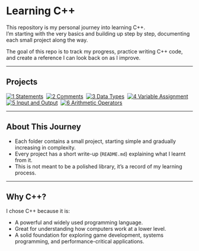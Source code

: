 # Learning C++

This repository is my personal journey into learning C++.  
I’m starting with the very basics and building up step by step, documenting each small project along the way.  

The goal of this repo is to track my progress, practice writing C++ code, and create a reference I can look back on as I improve.

---

## Projects

[![1 Statements](https://img.shields.io/badge/1-Statements-401010)](./projects/001-statements/)&nbsp;
[![2 Comments](https://img.shields.io/badge/2-Comments-403010)](./projects/002-comments/)&nbsp;
[![3 Data Types](https://img.shields.io/badge/3-Data_Types-404010)](./projects/003-dataTypes/)&nbsp;
[![4 Variable Assignment](https://img.shields.io/badge/4-Variable_Assignment-104010)](./projects/004-variableAssignment/)&nbsp;
[![5 Input and Output](https://img.shields.io/badge/5-Input_and_Output-104040)](./projects/005-inputAndOutput/)&nbsp;
[![6 Arithmetic Operators](https://img.shields.io/badge/6-Arithmetic_Operators-102040)](./projects/006-arithmeticOperators/)&nbsp;

---

## About This Journey
- Each folder contains a small project, starting simple and gradually increasing in complexity.  
- Every project has a short write-up (`README.md`) explaining what I learnt from it.  
- This is not meant to be a polished library, it’s a record of my learning process.  

---

## Why C++?
I chose C++ because it is:
- A powerful and widely used programming language.
- Great for understanding how computers work at a lower level.
- A solid foundation for exploring game development, systems programming, and performance-critical applications.
